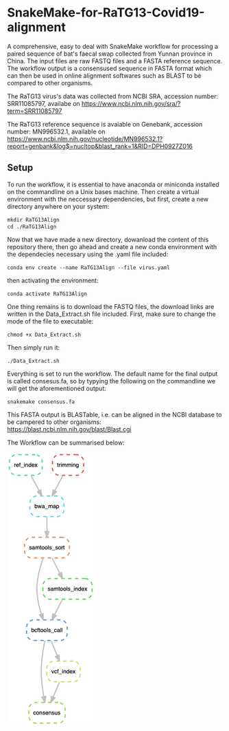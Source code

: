 # SnakeMake-for-RaTG13-Covid19-alignment
A comprehensive, easy to deal with SnakeMake workflow for processing a paired sequence of bat's faecal swap collected from Yunnan province in China. The input files are raw FASTQ files and a FASTA reference sequence.  The workflow output is a consensused sequence in FASTA format which can then be used in online alignment softwares such as BLAST to be compared to other organisms.

The RaTG13 virus's data was collected from NCBI SRA, accession number: SRR11085797, availabe on https://www.ncbi.nlm.nih.gov/sra/?term=SRR11085797

The RaTG13 reference sequence is avaiable on Genebank, accession number: MN996532.1, available on https://www.ncbi.nlm.nih.gov/nucleotide/MN996532.1?report=genbank&log$=nucltop&blast_rank=1&RID=DPH0927Z016

## Setup 
To run the workflow, it is essential to have anaconda or miniconda installed on the commandline on a Unix bases machine. Then create a virtual environment with the neccessary dependencies, but first, create a new directory anywhere on your system:

```
mkdir RaTG13Align
cd ./RaTG13Align
```
Now that we have made a new directory, dowanload the content of this repository there, then go ahead and create a new conda environment with the dependecies necessary using the .yaml file included:

```
conda env create --name RaTG13Align --file virus.yaml
```
then activating the environment: 

```
conda activate RaTG13Align
```

One thing remains is to download the FASTQ files, the download links are written in the Data_Extract.sh file included. First, make sure to change the mode of the file to executable:

```
chmod +x Data_Extract.sh
```
Then simply run it:

```
./Data_Extract.sh
```

Everything is set to run the workflow. The default name for the final output is called consesus.fa, so by typying the following on the commandline we will get the aforementioned output:

```
snakemake consensus.fa
```

This FASTA output is BLASTable, i.e. can be aligned in the NCBI database to be campered to other organisms:
https://blast.ncbi.nlm.nih.gov/blast/Blast.cgi


The Workflow can be summarised below:

![](out.png)
